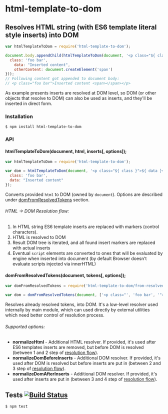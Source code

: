 # html-template-to-dom
## Resolves HTML string (with ES6 template literal style inserts) into DOM

```javascript
var htmlTemplateToDom = require('html-template-to-dom');

document.body.appendChild(htmlTemplateToDom(document, '<p class="${ class }">${ data } ${ otherContent }</p>', {
  class: 'foo bar',
	data: "Inserted content",
	otherContent: document.createElement('span')
}));
// Following content got appended to document body:
// <p class="foo bar">Inserted content <span></span></p>
```

As example presents inserts are resolved at DOM level, so DOM (or other objects that resolve to DOM) can also be used as inserts, and they'll be inserted in direct form.

### Installation

	$ npm install html-template-to-dom

### API

#### htmlTemplateToDom(document, html, inserts[, options]);

```javascript
var htmlTemplateToDom = require('html-template-to-dom');

var dom = htmlTemplateToDom(document, '<p class="${ class }">${ data }</p>', {
  class: 'foo bar',
  data: "Inserted content"
});
```

Converts provided `html` to DOM (owned by `document`). Options are described under [domFromResolvedTokens](#supported-options) section.

###### HTML -> DOM Resolution flow:

1. In HTML string ES6 template inserts are replaced with markers (control characters).
2. HTML is resolved to DOM
3. Result DOM tree is iterated, and all found insert markers are replaced with actual inserts
4. Eventual `script` elements are converted to ones that will be evaluated by engine when inserted
into document (by default Browser doesn't evaluate scripts injected via innerHTML)

#### domFromResolvedTokens(document, tokens[, options]);

```javascript
var domFromResolvedTokens = require('html-template-to-dom/from-resolved-tokens');

var dom = domFromResolvedTokens(document, ['<p class="', 'foo bar', '">', "Inserted content", '</p>']);
```

Resolves already resolved tokens, into DOM. It's a low-level resolver used internally by main module, which can used directly by external utilities which need better control of resolution process.

###### Supported options:
- __normalizeHtml__ - Additional HTML resolver. If provided, it's used after ES6 templates inserts are removed, but before DOM is resolved
(between 1 and 2 step of [resolution flow](#html---dom-resolution-flow)).
- __normalizeDomBeforeInserts__ - Additional DOM resolver. If provided, it's used after DOM is resolved but before inserts are put in (between 2 and 3 step of [resolution flow](#html---dom-resolution-flow)).
- __normalizeDomAfterInserts__ - Additional DOM resolver. If provided, it's used after inserts are put in (between 3 and 4 step of [resolution flow](#html---dom-resolution-flow)).


## Tests [![Build Status](https://travis-ci.org/medikoo/html-template-to-dom.svg)](https://travis-ci.org/medikoo/html-template-to-dom)

	$ npm test
